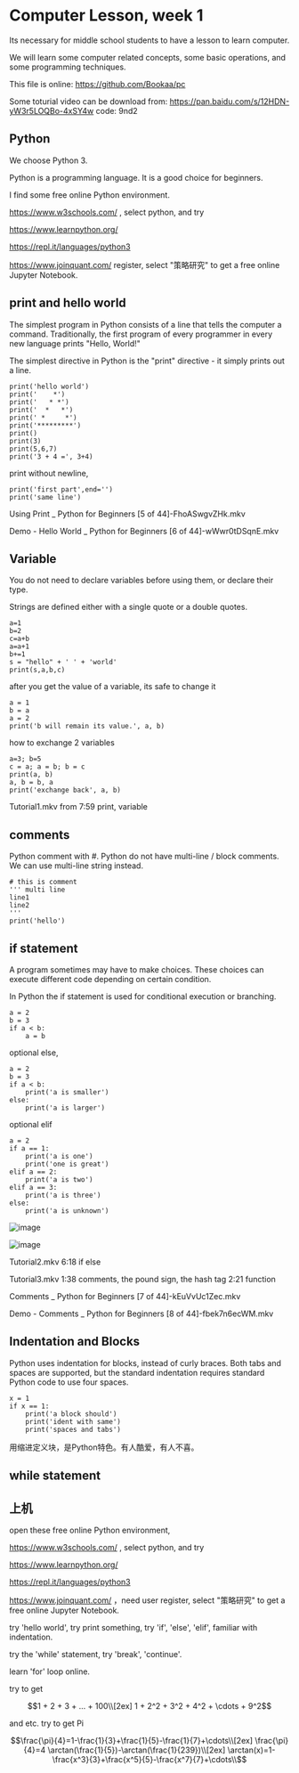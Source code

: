 # Computer Lesson, week 1

Its necessary for middle school students to have a lesson to learn computer.

We will learn some computer related concepts, some basic operations, and some programming techniques.

This file is online: https://github.com/Bookaa/pc

Some toturial video can be download from: https://pan.baidu.com/s/12HDN-yW3r5LOQBo-4xSY4w code: 9nd2

## Python

We choose Python 3. 

Python is a programming language. It is a good choice for beginners.

I find some free online Python environment.

https://www.w3schools.com/ ,  select python, and try

https://www.learnpython.org/

https://repl.it/languages/python3

https://www.joinquant.com/ register, select "策略研究" to get a free online Jupyter Notebook.

## print and hello world

The simplest program in Python consists of a line that tells the computer a command. Traditionally, the first program of every programmer in every new language prints "Hello, World!" 

The simplest directive in Python is the "print" directive - it simply prints out a line.
```
print('hello world')
print('    *')
print('   * *')
print('  *   *')
print(' *     *')
print('*********')
print()
print(3)
print(5,6,7)
print('3 + 4 =', 3+4)
```
print without newline,
```
print('first part',end='')
print('same line')
```
Using Print _ Python for Beginners [5 of 44]-FhoASwgvZHk.mkv

Demo - Hello World _ Python for Beginners [6 of 44]-wWwr0tDSqnE.mkv

## Variable
You do not need to declare variables before using them, or declare their type.

Strings are defined either with a single quote or a double quotes.
```
a=1
b=2
c=a+b
a=a+1
b+=1
s = "hello" + ' ' + 'world'
print(s,a,b,c)
```
after you get the value of a variable, its safe to change it
```
a = 1
b = a
a = 2
print('b will remain its value.', a, b)
```
how to exchange 2 variables
```
a=3; b=5
c = a; a = b; b = c
print(a, b)
a, b = b, a
print('exchange back', a, b)
```


Tutorial1.mkv from 7:59 print, variable

## comments

Python comment with #. Python do not have multi-line / block comments. We can use multi-line string instead.


```
# this is comment
''' multi line
line1
line2
'''
print('hello')
```

## if statement

A program sometimes may have to make choices. These choices can execute different code depending on certain condition.

In Python the if statement is used for conditional execution or branching. 

```
a = 2
b = 3
if a < b:
    a = b
```

optional else,


```
a = 2
b = 3
if a < b:
    print('a is smaller')
else:
    print('a is larger')
```

optional elif


```
a = 2
if a == 1:
    print('a is one')
    print('one is great')
elif a == 2:
    print('a is two')
elif a == 3:
    print('a is three')
else:
    print('a is unknown')
```

![image](https://www.dropbox.com/s/ld3sayan37tq4uh/IfCondition.png?raw=1)

![image](https://www.dropbox.com/s/qkuligylu0gfmq5/IfelseCondition.png?raw=1)

Tutorial2.mkv 6:18 if else

Tutorial3.mkv 1:38 comments, the pound sign, the hash tag 2:21 function

Comments _ Python for Beginners [7 of 44]-kEuVvUc1Zec.mkv

Demo - Comments _ Python for Beginners [8 of 44]-fbek7n6ecWM.mkv

## Indentation and Blocks

Python uses indentation for blocks, instead of curly braces. Both tabs and spaces are supported, but the standard indentation requires standard Python code to use four spaces. 

```
x = 1
if x == 1:
    print('a block should')
    print('ident with same')
    print('spaces and tabs')
```

用缩进定义块，是Python特色。有人酷爱，有人不喜。

## while statement

## 上机

open these free online Python environment,

https://www.w3schools.com/ ,  select python, and try

https://www.learnpython.org/

https://repl.it/languages/python3

https://www.joinquant.com/ ，need user register, select "策略研究" to get a free online Jupyter Notebook.

try 'hello world', try print something, try 'if', 'else', 'elif', familiar with indentation.

try the 'while' statement, try 'break', 'continue'.

learn 'for' loop online.


try to get
```math
1 + 2 + 3 + ... + 100\\[2ex]
1 + 2^2 + 3^2 + 4^2 + \cdots + 9^2
```
and etc. try to get Pi
```math
\frac{\pi}{4}=1-\frac{1}{3}+\frac{1}{5}-\frac{1}{7}+\cdots\\[2ex]
\frac{\pi}{4}=4 \arctan(\frac{1}{5})-\arctan(\frac{1}{239})\\[2ex]
\arctan(x)=1-\frac{x^3}{3}+\frac{x^5}{5}-\frac{x^7}{7}+\cdots\\
```
